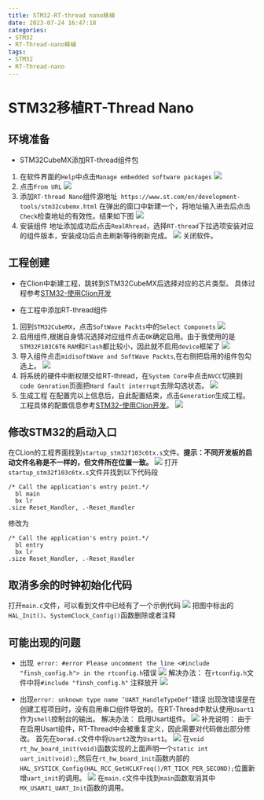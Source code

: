 ```yaml
---
title: STM32-RT-thread nano移植
date: 2023-07-24 16:47:18
categories:
- STM32
- RT-Thread-nano移植
tags:
- STM32 
- RT-Thread-nano
---
```


# STM32移植RT-Thread Nano


## 环境准备
- STM32CubeMX添加RT-thread组件包
1. 在软件界面的`Help`中点击`Manage embedded software packages`
![](https://feizhufanfan.oss-cn-hangzhou.aliyuncs.com/blog/20230724170951.png)
2. 点击`From URL`
![](https://feizhufanfan.oss-cn-hangzhou.aliyuncs.com/blog/20230724171140.png)
3. 添加`RT-thread Nano`组件源地址` https://www.st.com/en/development-tools/stm32cubemx.html`
在弹出的窗口中新建一个，将地址输入进去后点击`Check`检查地址的有效性。结果如下图
![](https://feizhufanfan.oss-cn-hangzhou.aliyuncs.com/blog/20230724171627.png)
4. 安装组件
地址添加成功后点击`RealRhread`，选择`RT-thread`下拉选项安装对应的组件版本，安装成功后点击刷新等待刷新完成。
![](https://feizhufanfan.oss-cn-hangzhou.aliyuncs.com/blog/20230724172159.png)
关闭软件。


## 工程创建
- 在Clion中新建工程，跳转到STM32CubeMX后选择对应的芯片类型。
具体过程参考[STM32-使用Clion开发](https://feizhufanfan.top/2023/07/17/STM32-%E4%BD%BF%E7%94%A8Clion%E5%BC%80%E5%8F%91/)

- 在工程中添加RT-thread组件
1. 回到`STM32CubeMX`，点击`SoftWave Packts`中的`Select Componets`
![](https://feizhufanfan.oss-cn-hangzhou.aliyuncs.com/blog/20230724172905.png)
2. 启用组件,根据自身情况选择对应组件点击`OK`确定启用。由于我使用的是`STM32F103C6T6` `RAM`和`Flash`都比较小，因此就不启用`device`框架了
![](https://feizhufanfan.oss-cn-hangzhou.aliyuncs.com/blog/20230724173145.png)
3. 导入组件点击`midisoftWave and SoftWave Packts`,在右侧把启用的组件包勾选上。
![](https://feizhufanfan.oss-cn-hangzhou.aliyuncs.com/blog/20230724173616.png)
4. 将系统的硬件中断权限交给RT-thread，在`System Core`中点击`NVCC`切换到`code Genration`页面把`Hard fault interrupt`去除勾选状态。
![](https://feizhufanfan.oss-cn-hangzhou.aliyuncs.com/blog/20230724174020.png)
5. 生成工程
在配置完以上信息后，自此配置结束，点击`Generation`生成工程。工程具体的配置信息参考[STM32-使用Clion开发](https://feizhufanfan.top/2023/07/17/STM32-%E4%BD%BF%E7%94%A8Clion%E5%BC%80%E5%8F%91/)。
![](https://feizhufanfan.oss-cn-hangzhou.aliyuncs.com/blog/20230724174550.png)


## 修改STM32的启动入口
在CLion的工程界面找到`startup_stm32f103c6tx.s`文件。**提示：不同开发板的启动文件名称是不一样的，但文件所在位置一致。**
![](https://feizhufanfan.oss-cn-hangzhou.aliyuncs.com/blog/20230724174829.png)
打开`startup_stm32f103c6tx.s`文件并找到以下代码段
```
/* Call the application's entry point.*/
  bl main
  bx lr
.size Reset_Handler, .-Reset_Handler

```
修改为
```
/* Call the application's entry point.*/
  bl entry
  bx lr
.size Reset_Handler, .-Reset_Handler

```

## 取消多余的时钟初始化代码
打开`main.c`文件，可以看到文件中已经有了一个示例代码
![](https://feizhufanfan.oss-cn-hangzhou.aliyuncs.com/blog/20230724175512.png)
把图中标出的`HAL_Init()`、`SystemClock_Config()`函数删除或者注释




## 可能出现的问题
- 出现` error: #error Please uncomment the line <#include "finsh_config.h"> in the rtconfig.h`错误
![](https://feizhufanfan.oss-cn-hangzhou.aliyuncs.com/blog/20230724175916.png)
解决办法：
在`rtconfig.h`文件中将`#include "finsh_config.h"` 注释放开
![](https://feizhufanfan.oss-cn-hangzhou.aliyuncs.com/blog/20230724180024.png)

- 出现`error: unknown type name ’UART_HandleTypeDef‘`错误
出现改错误是在创建工程项目时，没有启用串口组件导致的。在RT-Thread中默认使用`Usart1`作为`shell`控制台的输出。
解决办法：
启用Usart组件。
![](https://feizhufanfan.oss-cn-hangzhou.aliyuncs.com/blog/20230725093909.png)
补充说明：
由于在启用Usart组件，RT-Thread中会被重复定义，因此需要对代码做出部分修改。
首先在`borad.c`文件中将`Usart2`改为`Usart1`。
![](https://feizhufanfan.oss-cn-hangzhou.aliyuncs.com/blog/20230725094757.png)
在`void rt_hw_board_init(void)`函数实现的上面声明一个`static int uart_init(void);`,然后在`rt_hw_board_init`函数内部的` HAL_SYSTICK_Config(HAL_RCC_GetHCLKFreq()/RT_TICK_PER_SECOND); `位置新增`uart_init`的调用。
![](https://feizhufanfan.oss-cn-hangzhou.aliyuncs.com/blog/20230725095423.png)
在`main.c`文件中找到`main`函数取消其中`MX_USART1_UART_Init`函数的调用。




